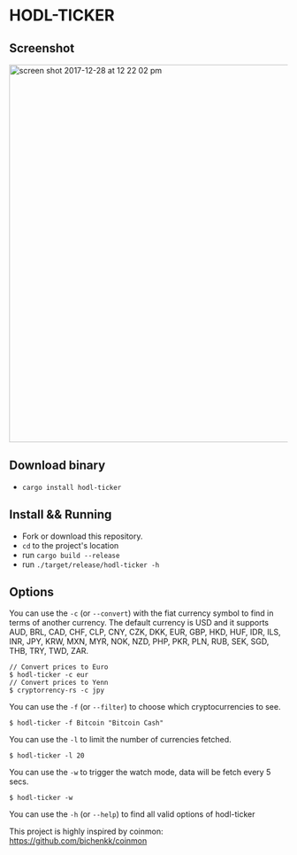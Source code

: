# HODL-TICKER

## Screenshot
<img width="682" alt="screen shot 2017-12-28 at 12 22 02 pm" src="https://user-images.githubusercontent.com/2859122/34409421-07aa0a36-ebca-11e7-80e6-6c50d63e960a.png">

## Download binary
- `cargo install hodl-ticker`

## Install && Running
- Fork or download this repository.
- `cd` to the project's location
- run `cargo build --release`
- run `./target/release/hodl-ticker -h`

## Options
You can use the `-c` (or `--convert`) with the fiat currency symbol to find in terms of another currency.
The default currency is USD and it supports AUD, BRL, CAD, CHF, CLP, CNY, CZK, DKK, EUR, GBP, HKD, HUF, IDR, ILS, INR, JPY, KRW, MXN, MYR, NOK, NZD, PHP, PKR, PLN, RUB, SEK, SGD, THB, TRY, TWD, ZAR.

```
// Convert prices to Euro
$ hodl-ticker -c eur
// Convert prices to Yenn
$ cryptorrency-rs -c jpy
```

You can use the `-f` (or `--filter`) to choose which cryptocurrencies to see.
```
$ hodl-ticker -f Bitcoin "Bitcoin Cash"
```

You can use the `-l` to limit the number of currencies fetched.
```
$ hodl-ticker -l 20
```

You can use the `-w` to trigger the watch mode, data will be fetch every 5 secs.
```
$ hodl-ticker -w
```

You can use the `-h` (or `--help`) to find all valid options of hodl-ticker


This project is highly inspired by coinmon: https://github.com/bichenkk/coinmon
